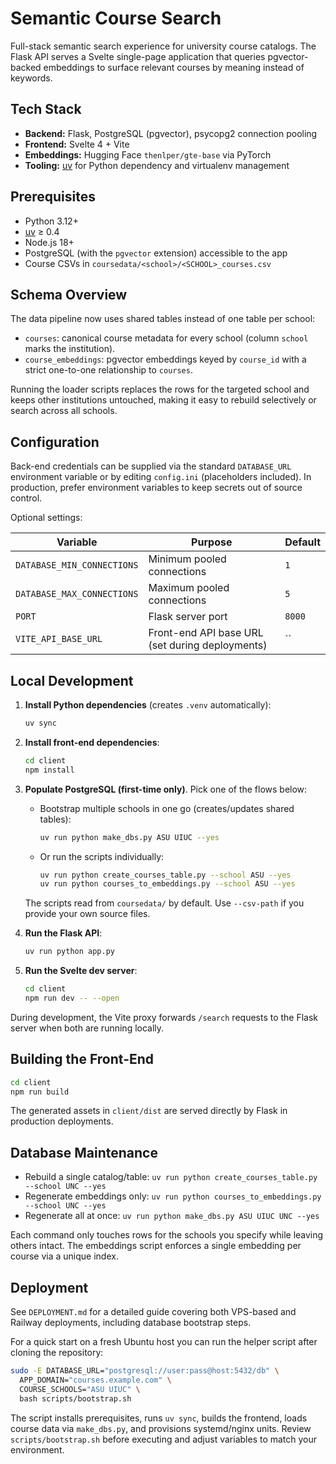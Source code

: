 # Semantic Course Search

Full-stack semantic search experience for university course catalogs. The
Flask API serves a Svelte single-page application that queries pgvector-backed
embeddings to surface relevant courses by meaning instead of keywords.

## Tech Stack
- **Backend:** Flask, PostgreSQL (pgvector), psycopg2 connection pooling
- **Frontend:** Svelte 4 + Vite
- **Embeddings:** Hugging Face `thenlper/gte-base` via PyTorch
- **Tooling:** [uv](https://github.com/astral-sh/uv) for Python dependency and
  virtualenv management

## Prerequisites
- Python 3.12+
- [uv](https://github.com/astral-sh/uv) ≥ 0.4
- Node.js 18+
- PostgreSQL (with the `pgvector` extension) accessible to the app
- Course CSVs in `coursedata/<school>/<SCHOOL>_courses.csv`

## Schema Overview
The data pipeline now uses shared tables instead of one table per school:

- `courses`: canonical course metadata for every school (column `school` marks
the institution).
- `course_embeddings`: pgvector embeddings keyed by `course_id` with a strict
  one-to-one relationship to `courses`.

Running the loader scripts replaces the rows for the targeted school and keeps
other institutions untouched, making it easy to rebuild selectively or search
across all schools.

## Configuration
Back-end credentials can be supplied via the standard `DATABASE_URL`
environment variable or by editing `config.ini` (placeholders included). In
production, prefer environment variables to keep secrets out of source control.

Optional settings:

| Variable | Purpose | Default |
| --- | --- | --- |
| `DATABASE_MIN_CONNECTIONS` | Minimum pooled connections | `1` |
| `DATABASE_MAX_CONNECTIONS` | Maximum pooled connections | `5` |
| `PORT` | Flask server port | `8000` |
| `VITE_API_BASE_URL` | Front-end API base URL (set during deployments) | `` |

## Local Development

1. **Install Python dependencies** (creates `.venv` automatically):
   ```bash
   uv sync
   ```

2. **Install front-end dependencies**:
   ```bash
   cd client
   npm install
   ```

3. **Populate PostgreSQL (first-time only)**. Pick one of the flows below:
   - Bootstrap multiple schools in one go (creates/updates shared tables):
     ```bash
     uv run python make_dbs.py ASU UIUC --yes
     ```
   - Or run the scripts individually:
     ```bash
     uv run python create_courses_table.py --school ASU --yes
     uv run python courses_to_embeddings.py --school ASU --yes
     ```
   The scripts read from `coursedata/` by default. Use `--csv-path` if you
   provide your own source files.

4. **Run the Flask API**:
   ```bash
   uv run python app.py
   ```

5. **Run the Svelte dev server**:
   ```bash
   cd client
   npm run dev -- --open
   ```

During development, the Vite proxy forwards `/search` requests to the Flask
server when both are running locally.

## Building the Front-End
```bash
cd client
npm run build
```
The generated assets in `client/dist` are served directly by Flask in
production deployments.

## Database Maintenance
- Rebuild a single catalog/table: `uv run python create_courses_table.py --school UNC --yes`
- Regenerate embeddings only: `uv run python courses_to_embeddings.py --school UNC --yes`
- Regenerate all at once: `uv run python make_dbs.py ASU UIUC UNC --yes`

Each command only touches rows for the schools you specify while leaving others
intact. The embeddings script enforces a single embedding per course via a
unique index.

## Deployment
See `DEPLOYMENT.md` for a detailed guide covering both VPS-based and Railway
deployments, including database bootstrap steps.

For a quick start on a fresh Ubuntu host you can run the helper script after
cloning the repository:

```bash
sudo -E DATABASE_URL="postgresql://user:pass@host:5432/db" \
  APP_DOMAIN="courses.example.com" \
  COURSE_SCHOOLS="ASU UIUC" \
  bash scripts/bootstrap.sh
```

The script installs prerequisites, runs `uv sync`, builds the frontend, loads
course data via `make_dbs.py`, and provisions systemd/nginx units. Review
`scripts/bootstrap.sh` before executing and adjust variables to match your
environment.
